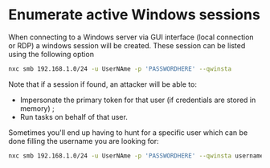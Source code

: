 # Enumerate active Windows sessions

When connecting to a Windows server via GUI interface (local connection or RDP) a windows session will be created. These session can be listed using the following option

```bash
nxc smb 192.168.1.0/24 -u UserNAme -p 'PASSWORDHERE' --qwinsta
```

Note that if a session if found, an attacker will be able to:
* Impersonate the primary token for that user (if credentials are stored in memory) ;
* Run tasks on behalf of that user.

Sometimes you'll end up having to hunt for a specific user which can be done filling the username you are looking for:

```bash
nxc smb 192.168.1.0/24 -u UserNAme -p 'PASSWORDHERE' --qwinsta username
```
